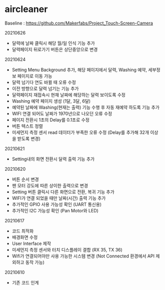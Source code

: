 # aircleaner



Baseline : https://github.com/Makerfabs/Project_Touch-Screen-Camera

20210626
- 달력에 날짜 클릭시 해당 월/일 인식 기능 추가
- 달력페이지 뒤로가기 버튼은 상단중앙으로 변경

20210624
- Setting Menu Background 추가, 해당 페이지에서 달력, Washing 예약, 세부정보 페이지로 이동 가능
- 달력 넘기다 연도 바뀔 때 오류 수정
- 이전 방향으로 달력 넘기는 기능 추가
- 달력페이지 재접속시 현재 날짜에 해당하는 달력 보이도록 수정
- Washing 예약 페이지 생성 (1달, 3달, 6달)
- 예약된 날짜에 Washing(현재는 출력) 기능 수행 후 자동 재예약 하도록 기능 추가
- WIFI 연결 되어도 날짜가 1970년으로 나오던 오류 수정
- 페이지 전환시 1초의 Delay를 0.1초로 수정
- 버튼 텍스트 정렬
- 미세먼지 측정 센서 read 데이터가 부족한 오류 수정  (Delay를 추가해 32개 이상을 받도록 변경)

20210621
- Setting내의 화면 전환시 달력 출력 기능 추가

20210620
- 버튼 순서 변경
- 팬 모터 강도에 따른 상이한 출력으로 변경
- Setting 버튼 클릭시 다른 화면으로 전환, 복귀 기능  추가
- WIFI가 연결 되었을 때만 날짜(시간) 출력 기능 추가
- 추가적인 GPIO 사용 가능성 확인 (UART 통신용)
- 추가적인 I2C 가능성 확인 (Pan Motor와 LED)

20210617
- 코드 최적화
- 배경화면 수정
- User Interface 제작
- 미세먼지 측정 센서와 터치 디스플레이 결합 (RX 35, TX 36)
- Wifi가 연결되어야만 사용 가능한 시스템 변경 (Not Connected 환경에서 API 제외하고 동작 가능)

20210610
- 기존 코드 인계